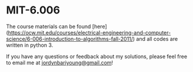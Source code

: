 # MIT-6.006

The course materials can be found [here] (https://ocw.mit.edu/courses/electrical-engineering-and-computer-science/6-006-introduction-to-algorithms-fall-2011/) and all codes are written in python 3.

If you have any questions or feedback about my solutions, please feel free to email me at jordynbariyoung@gmail.com!
